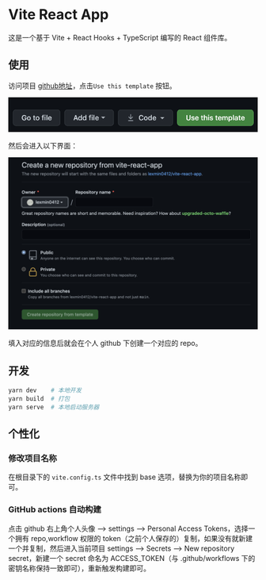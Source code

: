 # Vite React App

这是一个基于 Vite + React Hooks + TypeScript 编写的 React 组件库。

## 使用

访问项目 [github地址](https://github.com/lexmin0412/vite-react-app)，点击`Use this template` 按钮。

![use this template](./docs/assets/images/github_use_this_template.png)

然后会进入以下界面：

![github create repo from](./docs/assets/images/github_create_repo_from.png)

填入对应的信息后就会在个人 github 下创建一个对应的 repo。

## 开发

```bash
yarn dev    # 本地开发
yarn build  # 打包
yarn serve  # 本地启动服务器
```

## 个性化

### 修改项目名称

在根目录下的 `vite.config.ts` 文件中找到 base 选项，替换为你的项目名称即可。

### GitHub actions 自动构建

点击 github 右上角个人头像 -->  settings --> Personal Access Tokens，选择一个拥有 repo,workflow 权限的 token（之前个人保存的）复制，如果没有就新建一个并复制，然后进入当前项目 settings --> Secrets --> New repository secret，新建一个 secret 命名为 ACCESS_TOKEN（与 .github/workflows 下的密钥名称保持一致即可），重新触发构建即可。
